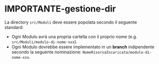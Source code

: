 # IMPORTANTE-gestione-dir

La directory `src/Moduli` deve essere popolata secondo il seguente standard:

- Ogni Modulo avrà una propria cartella con il proprio nome (e.g. `src/Moduli/modulo-di-nome-xxx`).
- Ogni Modulo dovrebbe essere implementato in un __branch__ indipendente secondo la seguente nominazione: `NomeRisorsaIncaricata/modulo-di-nome-xxx`.
